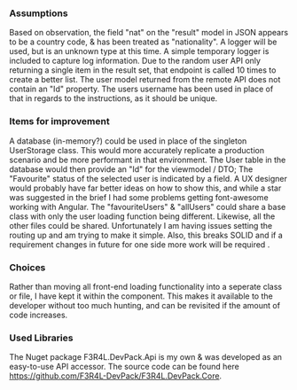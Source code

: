 ### Assumptions

Based on observation, the field "nat" on the "result" model in JSON appears to be a country code, & has been treated as "nationality".
A logger will be used, but is an unknown type at this time. A simple temporary logger is included to capture log information.
Due to the random user API only returning a single item in the result set, that endpoint is called 10 times to create a better list.
The user model returned from the remote API does not contain an "Id" property. The users username has been used in place of that in regards to the instructions, as it should be unique.

### Items for improvement
A database (in-memory?) could be used in place of the singleton UserStorage class. This would more accurately replicate a production scenario and be more performant in that environment.
The User table in the database would then provide an "Id" for the viewmodel / DTO;
The "Favourite" status of the selected user is indicated by a field. A UX designer would probably have far better ideas on how to show this, and while a star was suggested in the brief I had some problems getting font-awesome working with Angular.
The "favouriteUsers" & "allUsers" could share a base class with only the user loading function being different. Likewise, all the other files could be shared. Unfortunately I am having issues setting the routing up and am trying to make it simple. Also, this breaks SOLID and if a requirement changes in future for one side more work will be required
.

### Choices
Rather than moving all front-end loading functionality into a seperate class or file, I have kept it within the component. This makes it available to the developer without too much hunting, and can be revisited if the amount of code increases.

### Used Libraries

The Nuget package F3R4L.DevPack.Api is my own & was developed as an easy-to-use API accessor. The source code can be found here https://github.com/F3R4L-DevPack/F3R4L.DevPack.Core.
